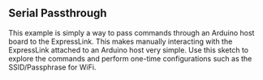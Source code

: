 ## Serial Passthrough

This example is simply a way to pass commands through an Arduino host board to the ExpressLink.  This makes manually interacting with the ExpressLink attached to an Arduino host very simple.  Use this sketch to explore the commands and perform one-time configurations such as the SSID/Passphrase for WiFi.
